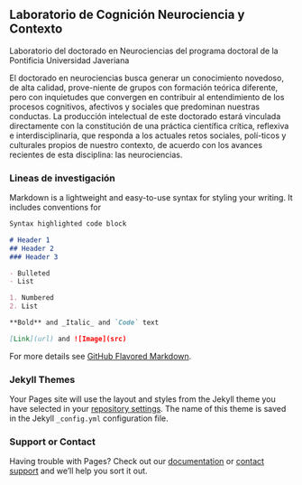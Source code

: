 ## Laboratorio de Cognición Neurociencia y Contexto

Laboratorio del doctorado en Neurociencias del programa doctoral de la Pontificia Universidad Javeriana

El doctorado en neurociencias busca generar un conocimiento novedoso, de alta calidad, prove-niente de grupos con formación teórica diferente, pero con inquietudes que convergen en contribuir al entendimiento de los procesos cognitivos, afectivos y sociales que predominan nuestras conductas. La producción intelectual de este doctorado estará vinculada directamente con la constitución de una práctica científica crítica, reflexiva e interdisciplinaria, que responda a los actuales retos sociales, polí-ticos y culturales propios de nuestro contexto, de acuerdo con los avances recientes de esta disciplina: las neurociencias.

### Lineas de investigación

Markdown is a lightweight and easy-to-use syntax for styling your writing. It includes conventions for

```markdown
Syntax highlighted code block

# Header 1
## Header 2
### Header 3

- Bulleted
- List

1. Numbered
2. List

**Bold** and _Italic_ and `Code` text

[Link](url) and ![Image](src)
```

For more details see [GitHub Flavored Markdown](https://guides.github.com/features/mastering-markdown/).

### Jekyll Themes

Your Pages site will use the layout and styles from the Jekyll theme you have selected in your [repository settings](https://github.com/pabloreyesg/labneuropuj.github.io/settings/pages). The name of this theme is saved in the Jekyll `_config.yml` configuration file.

### Support or Contact

Having trouble with Pages? Check out our [documentation](https://docs.github.com/categories/github-pages-basics/) or [contact support](https://support.github.com/contact) and we’ll help you sort it out.

